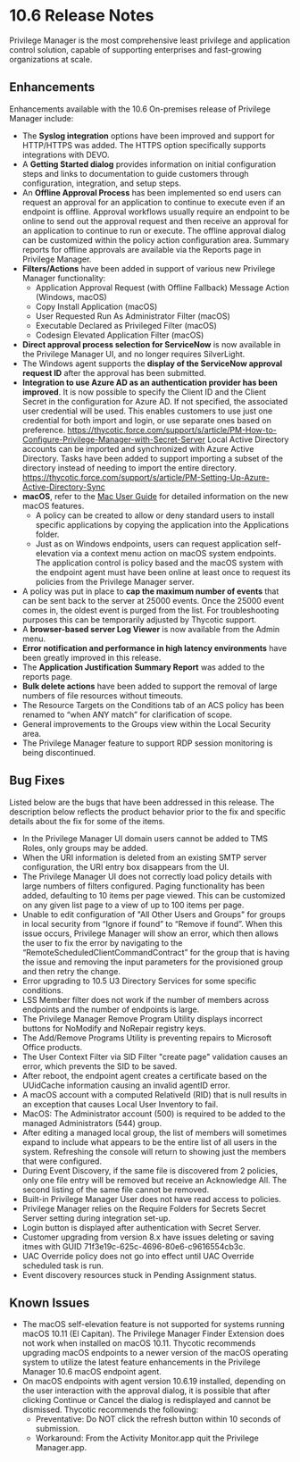 [title]: # (10.6 Release Notes)
[tags]: # (on-premises)
[priority]: # (1)
# 10.6 Release Notes

Privilege Manager is the most comprehensive least privilege and application control solution, capable of supporting enterprises and fast-growing organizations at scale.

## Enhancements

Enhancements available with the 10.6 On-premises release of Privilege Manager include:

* The __Syslog integration__ options have been improved and support for HTTP/HTTPS was added. The HTTPS option specifically supports integrations with DEVO.
* A __Getting Started dialog__ provides information on initial configuration steps and links to documentation to guide customers through configuration, integration, and setup steps.
* An __Offline Approval Process__ has been implemented so end users can request an approval for an application to continue to execute even if an endpoint is offline. Approval workflows usually require an endpoint to be online to send out the approval request and then receive an approval for an application to continue to run or execute. The offline approval dialog can be customized within the policy action configuration area. Summary reports for offline approvals are available via the Reports page in Privilege Manager.
* __Filters/Actions__ have been added in support of various new Privilege Manager functionality:
  * Application Approval Request (with Offline Fallback) Message Action (Windows, macOS)
  * Copy Install Application (macOS)
  * User Requested Run As Administrator Filter (macOS)
  * Executable Declared as Privileged Filter (macOS)
  * Codesign Elevated Application Filter (macOS)
* __Direct approval process selection for ServiceNow__ is now available in the Privilege Manager UI, and no longer requires SilverLight.
* The Windows agent supports the __display of the ServiceNow approval request ID__ after the approval has been submitted.
* __Integration to use Azure AD as an authentication provider has been improved__. It is now possible to specify the Client ID and the Client Secret in the configuration for Azure AD. If not specified, the associated user credential will be used. This enables customers to use just one credential for both import and login, or use separate ones based on preference. <https://thycotic.force.com/support/s/article/PM-How-to-Configure-Privilege-Manager-with-Secret-Server>   Local Active Directory accounts can be imported and synchronized with Azure Active Directory. Tasks have been added to support importing a subset of the directory instead of needing to import the entire directory. <https://thycotic.force.com/support/s/article/PM-Setting-Up-Azure-Active-Directory-Sync>
* __macOS__, refer to the [Mac User Guide](https://thycotic.force.com/support/s/article/PM-Macs) for detailed information on the new macOS features.
  * A policy can be created to allow or deny standard users to install specific applications by copying the application into the Applications folder.
  * Just as on Windows endpoints, users can request application self-elevation via a context menu action on macOS system endpoints. The application control is policy based and the macOS system with the endpoint agent must have been online at least once to request its policies from the Privilege Manager server.
* A policy was put in place to __cap the maximum number of events__ that can be sent back to the server at 25000 events. Once the 25000 event comes in, the oldest event is purged from the list. For troubleshooting purposes this can be temporarily adjusted by Thycotic support.
* A __browser-based server Log Viewer__ is now available from the Admin menu.
* __Error notification and performance in high latency environments__ have been greatly improved in this release.
* The __Application Justification Summary Report__ was added to the reports page.
* __Bulk delete actions__ have been added to support the removal of large numbers of file resources without timeouts.
* The Resource Targets on the Conditions tab of an ACS policy has been renamed to “when ANY match” for clarification of scope.
* General improvements to the Groups view within the Local Security area.
* The Privilege Manager feature to support RDP session monitoring is being discontinued.

## Bug Fixes

Listed below are the bugs that have been addressed in this release. The description below reflects the product behavior prior to the fix and specific details about the fix for some of the items.

* In the Privilege Manager UI domain users cannot be added to TMS Roles, only groups may be added.
* When the URI information is deleted from an existing SMTP server configuration, the URI entry box disappears from the UI.
* The Privilege Manager UI does not correctly load policy details with large numbers of filters configured. Paging functionality has been added, defaulting to 10 items per page viewed. This can be customized on any given list page to a view of up to 100 items per page.
* Unable to edit configuration of "All Other Users and Groups" for groups in local security from “Ignore if found” to “Remove if found”. When this issue occurs, Privilege Manager will show an error, which then allows the user to fix the error by navigating to the “RemoteScheduledClientCommandContract” for the group that is having the issue and removing the input parameters for the provisioned group and then retry the change.
* Error upgrading to 10.5 U3 Directory Services for some specific conditions.
* LSS Member filter does not work if the number of members across endpoints and the number of endpoints is large.
* The Privilege Manager Remove Program Utility displays incorrect buttons for NoModify and NoRepair registry keys.
* The Add/Remove Programs Utility is preventing repairs to Microsoft Office products.
* The User Context Filter via SID Filter "create page" validation causes an error, which prevents the SID to be saved.
* After reboot, the endpoint agent creates a certificate based on the UUidCache information causing an invalid agentID error.
* A macOS account with a computed RelativeId (RID) that is null results in an exception that causes Local User Inventory to fail.
* MacOS: The Administrator account (500) is required to be added to the managed Administrators (544) group.
* After editing a managed local group, the list of members will sometimes expand to include what appears to be the entire list of all users in the system. Refreshing the console will return to showing just the members that were configured.
* During Event Discovery, if the same file is discovered from 2 policies, only one file entry will be removed but receive an Acknowledge All. The second listing of the same file cannot be removed.
* Built-in Privilege Manager User does not have read access to policies.
* Privilege Manager relies on the Require Folders for Secrets Secret Server setting during integration set-up.
* Login button is displayed after authentication with Secret Server.
* Customer upgrading from version 8.x have issues deleting or saving itmes with GUID 71f3e19c-625c-4696-80e6-c9616554cb3c.
* UAC Override policy does not go into effect until UAC Override scheduled task is run.
* Event discovery resources stuck in Pending Assignment status.

## Known Issues

* The macOS self-elevation feature is not supported for systems running macOS 10.11 (El Capitan). The Privilege Manager Finder Extension does not work when installed on macOS 10.11. Thycotic recommends upgrading macOS endpoints to a newer version of the macOS operating system to utilize the latest feature enhancements in the Privilege Manager 10.6 macOS endpoint agent.
* On macOS endpoints with agent version 10.6.19 installed, depending on the user interaction with the approval dialog, it is possible that after clicking Continue or Cancel the dialog is redisplayed and cannot be dismissed. Thycotic recommends the following:
  * Preventative: Do NOT click the refresh button within 10 seconds of submission.
  * Workaround: From the Activity Monitor.app quit the Privilege Manager.app. 